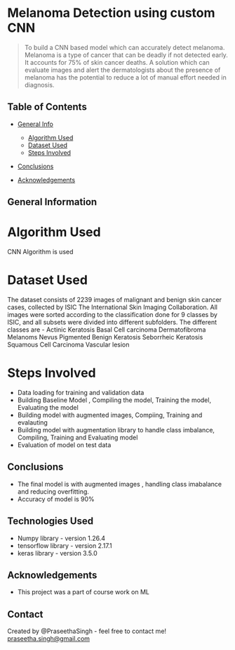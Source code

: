 # Melanoma Detection using custom CNN
> To build a CNN based model which can accurately detect melanoma. Melanoma is a type of cancer that can be deadly if not detected early. It accounts for 75% of skin cancer deaths. A solution which can evaluate images and alert the dermatologists about the presence of melanoma has the potential to reduce a lot of manual effort needed in diagnosis.


## Table of Contents
* [General Info](#general-information)
  * [Algorithm Used](#Algorihm-used)
  * [Dataset Used](#Dataset-used)
  * [Steps Involved](#Steps-involved )

* [Conclusions](#conclusions)
* [Acknowledgements](#acknowledgements)



## General Information
# Algorithm Used
  CNN Algorithm is used
 # Dataset Used
  The dataset consists of 2239 images of malignant and benign skin cancer cases, collected by ISIC The International Skin Imaging Collaboration. All images were sorted according to the classification done for 9 classes by ISIC, and all subsets were divided into different subfolders.
The different classes are -
  Actinic Keratosis
  Basal Cell carcinoma
  Dermatofibroma
  Melanoms
  Nevus
  Pigmented Benign Keratosis
  Seborrheic Keratosis
  Squamous Cell Carcinoma
  Vascular lesion
 # Steps Involved     
   - Data loading for training and validation data
   - Building Baseline Model , Compiling the model, Training the model, Evaluating the model
   - Building model with augmented images, Compiing, Training and evalauting
   - Building model with augmentation library to handle class imbalance, Compiling, Training and Evaluating model
   - Evaluation of model on test data 

<!-- You don't have to answer all the questions - just the ones relevant to your project. -->

## Conclusions
- The final model is with augmented images , handling class imabalance and reducing overfitting.
- Accuracy of model is 90%    

## Technologies Used
- Numpy library - version 1.26.4
- tensorflow library - version 2.17.1
- keras library - version 3.5.0



## Acknowledgements
- This project was a part of course work on ML


## Contact
Created by @PraseethaSingh - feel free to contact me! praseetha.singh@gmail.com


<!-- Optional -->
<!-- ## License -->
<!-- This project is open source and available under the [... License](). -->

<!-- You don't have to include all sections - just the one's relevant to your project -->
